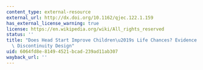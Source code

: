 ```yaml
---
content_type: external-resource
external_url: http://dx.doi.org/10.1162/qjec.122.1.159
has_external_license_warning: true
license: https://en.wikipedia.org/wiki/All_rights_reserved
status: ''
title: "Does Head Start Improve Children\u2019s Life Chances? Evidence from a Regression\
  \ Discontinuity Design"
uid: 6064fd8e-8149-4521-bcad-239ad11ab307
wayback_url: ''
---
```

